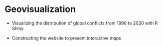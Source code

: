 # Geovisualization


- Visualizing the distribution of global conflicts from 1990 to 2020 with R Shiny

- Constructing the website to present interactive maps
